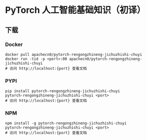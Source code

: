 # PyTorch 人工智能基础知识（初译）

## 下载

### Docker

```
docker pull apachecn0/pytorch-rengongzhineng-jichuzhishi-chuyi
docker run -tid -p <port>:80 apachecn0/pytorch-rengongzhineng-jichuzhishi-chuyi
# 访问 http://localhost:{port} 查看文档
```

### PYPI

```
pip install pytorch-rengongzhineng-jichuzhishi-chuyi
pytorch-rengongzhineng-jichuzhishi-chuyi <port>
# 访问 http://localhost:{port} 查看文档
```

### NPM

```
npm install -g pytorch-rengongzhineng-jichuzhishi-chuyi
pytorch-rengongzhineng-jichuzhishi-chuyi <port>
# 访问 http://localhost:{port} 查看文档
```